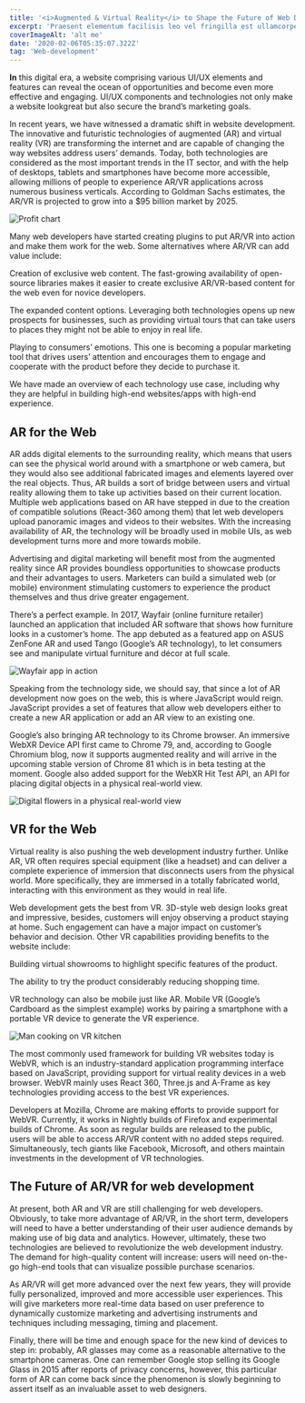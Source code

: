 ```yaml
---
title: '<i>Augmented & Virtual Reality</i> to Shape the Future of Web Development'
excerpt: 'Praesent elementum facilisis leo vel fringilla est ullamcorper eget. At imperdiet dui accumsan sit amet nulla facilisi morbi tempus.'
coverImageAlt: 'alt me'
date: '2020-02-06T05:35:07.322Z'
tag: 'Web-development'
---
```


**In** this digital era, a website comprising various UI/UX elements and features can reveal the ocean of opportunities and become even more effective and engaging. UI/UX  components and technologies not only make a website lookgreat but also secure the brand’s marketing goals.

In recent years, we have witnessed a dramatic shift in website development. The innovative and futuristic technologies of augmented (AR) and virtual reality (VR) are transforming the internet and are capable of changing the way websites address users’ demands. Today, both technologies are considered as the most important trends in the IT sector, and with the help of desktops, tablets and smartphones have become more accessible, allowing millions of people to experience AR/VR applications across numerous business verticals. According to Goldman Sachs estimates, the AR/VR is projected to grow into a $95 billion market by 2025.

<Img imageName='profit-chart' alt='Profit chart' withBigMargin />

Many web developers have started creating plugins to put AR/VR into action and make them work for the web. Some alternatives where AR/VR can add value include:

Creation of exclusive web content. The fast-growing availability of open-source libraries makes it easier to create exclusive AR/VR-based content for the web even for novice developers.

The expanded content options. Leveraging both technologies opens up new prospects for businesses, such as providing virtual tours that can take users to places they might not be able to enjoy in real life.

Playing to consumers’ emotions. This one is becoming a popular marketing tool that drives users’ attention and encourages them to engage and cooperate with the product before they decide to purchase it.

We have made an overview of each technology use case, including why they are helpful in building high-end websites/apps with high-end experience.

<Separator type="bg-repeat" imageName="peopleWithDogBg"/>

## AR for the Web

AR adds digital elements to the surrounding reality, which means that users can see the physical world around with a smartphone or web camera, but they would also see additional fabricated images and elements layered over the real objects. Thus, AR builds a sort of bridge between users and virtual reality allowing them to take up activities based on their current location. Multiple web applications based on AR have stepped in due to the creation of compatible solutions (React-360 among them) that let web developers upload panoramic images and videos to their websites. With the increasing availability of AR, the technology will be broadly used in mobile UIs, as web development turns more and more towards mobile.

Advertising and digital marketing will benefit most from the augmented reality since AR  provides boundless opportunities to showcase products and their advantages to users. Marketers can build a simulated web (or mobile) environment stimulating customers to experience the product themselves and thus drive greater engagement.

There’s a perfect example. In 2017, Wayfair (online furniture retailer) launched an application that included AR software that shows how furniture looks in a customer’s home. The app debuted as a featured app on ASUS ZenFone AR and used Tango (Google’s AR technology), to let consumers see and manipulate virtual furniture and décor at full scale.

<Img imageName='wayfair-app' alt='Wayfair app in action'/>

Speaking from the technology side, we should say, that since a lot of AR development now goes on the web, this is where JavaScript would reign. JavaScript provides a set of features that allow web developers either to create a new AR application or add an AR view to an existing one.

Google’s also bringing AR technology to its Chrome browser. An immersive WebXR Device API first came to Chrome 79, and, according to Google Chromium blog, now it supports augmented reality and will arrive in the upcoming stable version of Chrome 81 which is in beta testing at the moment. Google also added support for the WebXR Hit Test API, an API for placing digital objects in a physical real-world view.

<Img imageName='digital-flowers' alt='Digital flowers in a physical real-world view' withBigMargin />

## VR for the Web

Virtual reality is also pushing the web development industry further. Unlike AR, VR often requires special equipment (like a headset) and can deliver a complete experience of immersion that disconnects users from the physical world. More specifically, they are immersed in a totally fabricated world, interacting with this environment as they would in real life.

Web development gets the best from VR. 3D-style web design looks great and impressive, besides, customers will enjoy observing a product staying at home. Such engagement can have a major impact on customer’s behavior and decision.
Other VR capabilities providing benefits to the website include:

Building virtual showrooms to highlight specific features of the product.

The ability to try the product considerably reducing shopping time.

VR technology can also be mobile just like AR. Mobile VR (Google’s Cardboard as the simplest example) works by pairing a smartphone with a portable VR device to generate the VR experience.

<Img imageName='vr-gameplay' alt='Man cooking on VR kitchen'/>

The most commonly used framework for building VR websites today is WebVR, which is an industry-standard application programming interface based on JavaScript, providing support for virtual reality devices in a web browser. WebVR mainly uses React 360, Three.js and A-Frame as key technologies providing access to the best VR experiences.

Developers at Mozilla, Chrome are making efforts to provide support for WebVR. Currently, it works in Nightly builds of Firefox and experimental builds of Chrome. As soon as regular builds are released to the public, users will be able to access AR/VR content with no added steps required. Simultaneously, tech giants like Facebook, Microsoft, and others maintain investments in the development of VR technologies.

## The Future of AR/VR for web development

At present, both AR and VR are still challenging for web developers. Obviously, to take more advantage of AR/VR, in the short term, developers will need to have a better understanding of their user audience demands by making use of big data and analytics. However, ultimately, these two technologies are believed to revolutionize the web development industry. The demand for high-quality content will increase: users will need on-the-go high-end tools that can visualize possible purchase scenarios.

As AR/VR will get more advanced over the next few years, they will provide fully personalized, improved and more accessible user experiences. This will give marketers more real-time data based on user preference to dynamically customize marketing and advertising instruments and techniques including messaging, timing and placement.

Finally, there will be time and enough space for the new kind of devices to step in: probably, AR glasses may come as a reasonable alternative to the smartphone cameras. One can remember Google stop selling its Google Glass in 2015 after reports of privacy concerns, however, this particular form of AR can come back since the phenomenon is slowly beginning to assert itself as an invaluable asset to web designers.
